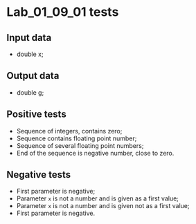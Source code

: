 # Lab_01_09_01 tests
## Input data
- double x;
## Output data
- double g;
## Positive tests
- Sequence of integers, contains zero;
- Sequence contains floating point number;
- Sequence of several floating point numbers;
- End of the sequence is negative number, close to zero.
## Negative tests
- First parameter is negative;
- Parameter `x` is not a number and is given as a first value;
- Parameter `x` is not a number and is given not as a first value;
- First parameter is negative.